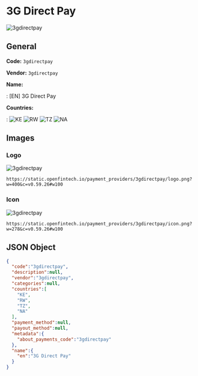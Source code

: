 
# 3G Direct Pay 
![3gdirectpay](https://static.openfintech.io/payment_providers/3gdirectpay/logo.png?w=400&c=v0.59.26#w100)  

## General 
 
**Code:** `3gdirectpay` 
 
**Vendor:** `3gdirectpay` 
 
**Name:** 
 
:	[EN] 3G Direct Pay 
 
 
**Countries:** 
 
:	![KE](https://cdnjs.cloudflare.com/ajax/libs/flag-icon-css/3.3.0/flags/4x3/ke.svg#w24) 	![RW](https://cdnjs.cloudflare.com/ajax/libs/flag-icon-css/3.3.0/flags/4x3/rw.svg#w24) 	![TZ](https://cdnjs.cloudflare.com/ajax/libs/flag-icon-css/3.3.0/flags/4x3/tz.svg#w24) 	![NA](https://cdnjs.cloudflare.com/ajax/libs/flag-icon-css/3.3.0/flags/4x3/na.svg#w24)  

## Images 

### Logo 
 
![3gdirectpay](https://static.openfintech.io/payment_providers/3gdirectpay/logo.png?w=400&c=v0.59.26#w100)  

```
https://static.openfintech.io/payment_providers/3gdirectpay/logo.png?w=400&c=v0.59.26#w100
```  

### Icon 
 
![3gdirectpay](https://static.openfintech.io/payment_providers/3gdirectpay/icon.png?w=278&c=v0.59.26#w100)  

```
https://static.openfintech.io/payment_providers/3gdirectpay/icon.png?w=278&c=v0.59.26#w100
```  

## JSON Object 

```json
{
  "code":"3gdirectpay",
  "description":null,
  "vendor":"3gdirectpay",
  "categories":null,
  "countries":[
    "KE",
    "RW",
    "TZ",
    "NA"
  ],
  "payment_method":null,
  "payout_method":null,
  "metadata":{
    "about_payments_code":"3gdirectpay"
  },
  "name":{
    "en":"3G Direct Pay"
  }
}
```  
